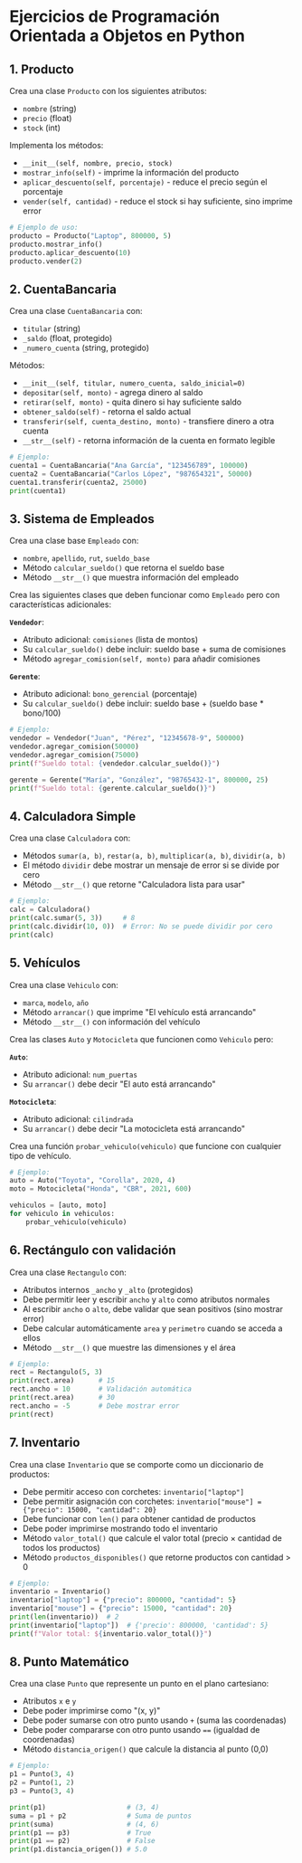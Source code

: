 # Ejercicios de Programación Orientada a Objetos en Python

## 1. Producto

Crea una clase `Producto` con los siguientes atributos:
- `nombre` (string)
- `precio` (float) 
- `stock` (int)

Implementa los métodos:
- `__init__(self, nombre, precio, stock)`
- `mostrar_info(self)` - imprime la información del producto
- `aplicar_descuento(self, porcentaje)` - reduce el precio según el porcentaje
- `vender(self, cantidad)` - reduce el stock si hay suficiente, sino imprime error

```python
# Ejemplo de uso:
producto = Producto("Laptop", 800000, 5)
producto.mostrar_info()
producto.aplicar_descuento(10)
producto.vender(2)
```

## 2. CuentaBancaria

Crea una clase `CuentaBancaria` con:
- `titular` (string)
- `_saldo` (float, protegido)
- `_numero_cuenta` (string, protegido)

Métodos:
- `__init__(self, titular, numero_cuenta, saldo_inicial=0)`
- `depositar(self, monto)` - agrega dinero al saldo
- `retirar(self, monto)` - quita dinero si hay suficiente saldo
- `obtener_saldo(self)` - retorna el saldo actual
- `transferir(self, cuenta_destino, monto)` - transfiere dinero a otra cuenta
- `__str__(self)` - retorna información de la cuenta en formato legible

```python
# Ejemplo:
cuenta1 = CuentaBancaria("Ana García", "123456789", 100000)
cuenta2 = CuentaBancaria("Carlos López", "987654321", 50000)
cuenta1.transferir(cuenta2, 25000)
print(cuenta1)
```

## 3. Sistema de Empleados

Crea una clase base `Empleado` con:
- `nombre`, `apellido`, `rut`, `sueldo_base`
- Método `calcular_sueldo()` que retorna el sueldo base
- Método `__str__()` que muestra información del empleado

Crea las siguientes clases que deben funcionar como `Empleado` pero con características adicionales:

**`Vendedor`**:
- Atributo adicional: `comisiones` (lista de montos)
- Su `calcular_sueldo()` debe incluir: sueldo base + suma de comisiones
- Método `agregar_comision(self, monto)` para añadir comisiones

**`Gerente`**:
- Atributo adicional: `bono_gerencial` (porcentaje)
- Su `calcular_sueldo()` debe incluir: sueldo base + (sueldo base * bono/100)

```python
# Ejemplo:
vendedor = Vendedor("Juan", "Pérez", "12345678-9", 500000)
vendedor.agregar_comision(50000)
vendedor.agregar_comision(75000)
print(f"Sueldo total: {vendedor.calcular_sueldo()}")

gerente = Gerente("María", "González", "98765432-1", 800000, 25)
print(f"Sueldo total: {gerente.calcular_sueldo()}")
```

## 4. Calculadora Simple

Crea una clase `Calculadora` con:
- Métodos `sumar(a, b)`, `restar(a, b)`, `multiplicar(a, b)`, `dividir(a, b)`
- El método `dividir` debe mostrar un mensaje de error si se divide por cero
- Método `__str__()` que retorne "Calculadora lista para usar"

```python
# Ejemplo:
calc = Calculadora()
print(calc.sumar(5, 3))     # 8
print(calc.dividir(10, 0))  # Error: No se puede dividir por cero
print(calc)
```

## 5. Vehículos

Crea una clase `Vehiculo` con:
- `marca`, `modelo`, `año`
- Método `arrancar()` que imprime "El vehículo está arrancando"
- Método `__str__()` con información del vehículo

Crea las clases `Auto` y `Motocicleta` que funcionen como `Vehiculo` pero:

**`Auto`**:
- Atributo adicional: `num_puertas`
- Su `arrancar()` debe decir "El auto está arrancando"

**`Motocicleta`**:
- Atributo adicional: `cilindrada`
- Su `arrancar()` debe decir "La motocicleta está arrancando"

Crea una función `probar_vehiculo(vehiculo)` que funcione con cualquier tipo de vehículo.

```python
# Ejemplo:
auto = Auto("Toyota", "Corolla", 2020, 4)
moto = Motocicleta("Honda", "CBR", 2021, 600)

vehiculos = [auto, moto]
for vehiculo in vehiculos:
    probar_vehiculo(vehiculo)
```

## 6. Rectángulo con validación

Crea una clase `Rectangulo` con:
- Atributos internos `_ancho` y `_alto` (protegidos)
- Debe permitir leer y escribir `ancho` y `alto` como atributos normales
- Al escribir `ancho` o `alto`, debe validar que sean positivos (sino mostrar error)
- Debe calcular automáticamente `area` y `perimetro` cuando se acceda a ellos
- Método `__str__()` que muestre las dimensiones y el área

```python
# Ejemplo:
rect = Rectangulo(5, 3)
print(rect.area)      # 15
rect.ancho = 10       # Validación automática
print(rect.area)      # 30
rect.ancho = -5       # Debe mostrar error
print(rect)
```

## 7. Inventario

Crea una clase `Inventario` que se comporte como un diccionario de productos:

- Debe permitir acceso con corchetes: `inventario["laptop"]`
- Debe permitir asignación con corchetes: `inventario["mouse"] = {"precio": 15000, "cantidad": 20}`
- Debe funcionar con `len()` para obtener cantidad de productos
- Debe poder imprimirse mostrando todo el inventario
- Método `valor_total()` que calcule el valor total (precio × cantidad de todos los productos)
- Método `productos_disponibles()` que retorne productos con cantidad > 0

```python
# Ejemplo:
inventario = Inventario()
inventario["laptop"] = {"precio": 800000, "cantidad": 5}
inventario["mouse"] = {"precio": 15000, "cantidad": 20}
print(len(inventario))  # 2
print(inventario["laptop"])  # {'precio': 800000, 'cantidad': 5}
print(f"Valor total: ${inventario.valor_total()}")
```

## 8. Punto Matemático

Crea una clase `Punto` que represente un punto en el plano cartesiano:

- Atributos `x` e `y`
- Debe poder imprimirse como "(x, y)"
- Debe poder sumarse con otro punto usando `+` (suma las coordenadas)
- Debe poder compararse con otro punto usando `==` (igualdad de coordenadas)
- Método `distancia_origen()` que calcule la distancia al punto (0,0)

```python
# Ejemplo:
p1 = Punto(3, 4)
p2 = Punto(1, 2)
p3 = Punto(3, 4)

print(p1)                    # (3, 4)
suma = p1 + p2               # Suma de puntos
print(suma)                  # (4, 6)
print(p1 == p3)              # True
print(p1 == p2)              # False
print(p1.distancia_origen()) # 5.0
```